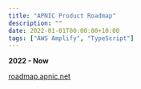 ```yaml
---
title: "APNIC Product Roadmap"
description: ""
date: 2022-01-01T00:00:00+10:00
tags: ["AWS Amplify", "TypeScript"]
---
```


**2022 - Now**

[roadmap.apnic.net](https://roadmap.apnic.net)
